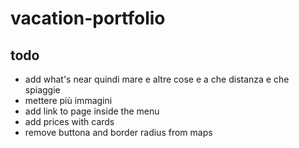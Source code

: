 # vacation-portfolio

## todo
- add what's near quindi mare e altre cose e a che distanza e che spiaggie
- mettere più immagini
- add link to page inside the menu
- add prices with cards 
- remove buttona and border radius from maps
